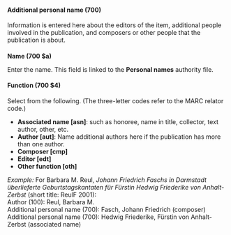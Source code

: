 #### **Additional personal name (700)**

Information is entered here about the editors of the item, additional people involved in the publication, and composers or other people that the publication is about.

####
**Name (700 $a)**

Enter the name. This field is linked to the **Personal names** authority file.

#### **Function (700 $4)**

Select from the following. (The three-letter codes refer to the MARC relator code.)

- **Associated name [asn]**: such as honoree, name in title, collector, text author, other, etc.
- **Author [aut]**: Name additional authors here if the publication has more than one author.
- **Composer [cmp]**
- **Editor [edt]**
- **Other function [oth]**

_Example:_ For Barbara M. Reul, _Johann Friedrich Faschs in Darmstadt überlieferte Geburtstagskantaten für Fürstin Hedwig Friederike von Anhalt-Zerbst_  (short title: ReulF 2001):  
Author (100): Reul, Barbara M.  
Additional personal name (700): Fasch, Johann Friedrich (composer)  
Additional personal name (700): Hedwig Friederike, Fürstin von Anhalt-Zerbst (associated name)